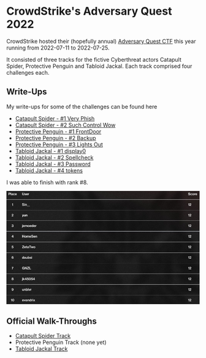 # CrowdStrike's Adversary Quest 2022

CrowdStrike hosted their (hopefully annual) [Adversary Quest CTF](https://www.crowdstrike.com/blog/capture-the-flag-crowdstrike-intelligence-adversary-quest-2022/) this year running from 2022-07-11 to 2022-07-25.

It consisted of three tracks for the fictive Cyberthreat actors Catapult Spider, Protective Penguin and Tabloid Jackal. Each track comprised four challenges each.

## Write-Ups

My write-ups for some of the challenges can be found here

- [Catapult Spider - #1 Very Phish](./Catapult%20Spider/1%20Very%20Phish)
- [Catapult Spider - #2 Such Control Wow](./Catapult%20Spider/2%20Such%20Control%20Wow)
- [Protective Penguin - #1 FrontDoor](./Protective%20Penguin/1%20FrontDoor)
- [Protective Penguin - #2 Backup](./Protective%20Penguin/2%20Backup)
- [Protective Penguin - #3 Lights Out](./Protective%20Penguin/3%20Lights%20Out)
- [Tabloid Jackal - #1 display0](./Tabloid%20Jackal/1%20display0)
- [Tabloid Jackal - #2 Spellcheck](./Tabloid%20Jackal/2%20Spellcheck)
- [Tabloid Jackal - #3 Password](./Tabloid%20Jackal/3%20Password)
- [Tabloid Jackal - #4 tokens](./Tabloid%20Jackal/4%20tokens)

I was able to finish with rank #8.

![top10](./top10.jpeg)

## Official Walk-Throughs

- [Catapult Spider Track](https://www.crowdstrike.com/blog/catapult-spider-adversary-quest-walkthrough-2022/)
- Protective Penguin Track (none yet)
- [Tabloid Jackal Track](https://www.crowdstrike.com/blog/tabloid-jackal-adversary-quest-walkthrough-2022/)
